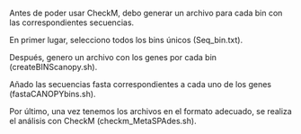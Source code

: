 Antes de poder usar CheckM, debo generar un archivo para cada bin con las correspondientes secuencias.

En primer lugar, selecciono todos los bins únicos (Seq_bin.txt).

Después, genero un archivo con los genes por cada bin (createBINScanopy.sh).

Añado las secuencias fasta correspondientes a cada uno de los genes (fastaCANOPYbins.sh).

Por último, una vez tenemos los archivos en el formato adecuado, se realiza el análisis con CheckM (checkm_MetaSPAdes.sh).
